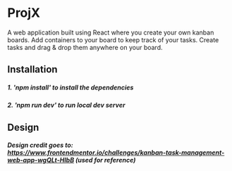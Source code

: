 # ProjX

A web application built using React where you create your own kanban boards. Add containers to your board to keep track of your tasks. Create tasks and drag & drop them anywhere on your board.

## Installation

##### 1. 'npm install' to install the dependencies
##### 2. 'npm run dev' to run local dev server

## Design

##### Design credit goes to: https://www.frontendmentor.io/challenges/kanban-task-management-web-app-wgQLt-HlbB (used for reference)
